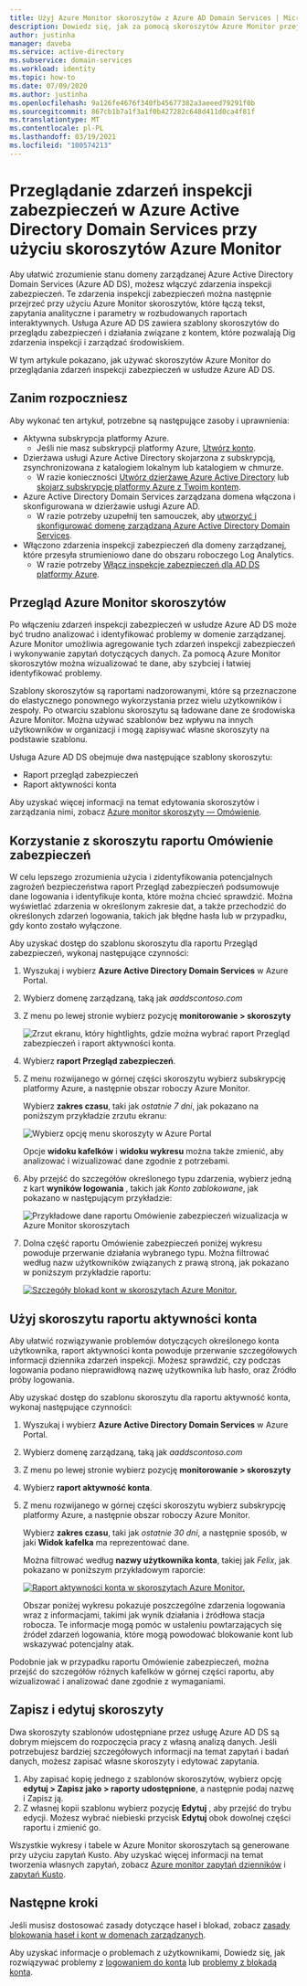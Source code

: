 ```yaml
---
title: Użyj Azure Monitor skoroszytów z Azure AD Domain Services | Microsoft Docs
description: Dowiedz się, jak za pomocą skoroszytów Azure Monitor przejrzeć inspekcje zabezpieczeń i poznać problemy w Azure Active Directory Domain Servicesej domenie zarządzanej.
author: justinha
manager: daveba
ms.service: active-directory
ms.subservice: domain-services
ms.workload: identity
ms.topic: how-to
ms.date: 07/09/2020
ms.author: justinha
ms.openlocfilehash: 9a126fe4676f340fb45677382a3aeeed79291f0b
ms.sourcegitcommit: 867cb1b7a1f3a1f0b427282c648d411d0ca4f81f
ms.translationtype: MT
ms.contentlocale: pl-PL
ms.lasthandoff: 03/19/2021
ms.locfileid: "100574213"
---
```

# <a name="review-security-audit-events-in-azure-active-directory-domain-services-using-azure-monitor-workbooks"></a>Przeglądanie zdarzeń inspekcji zabezpieczeń w Azure Active Directory Domain Services przy użyciu skoroszytów Azure Monitor

Aby ułatwić zrozumienie stanu domeny zarządzanej Azure Active Directory Domain Services (Azure AD DS), możesz włączyć zdarzenia inspekcji zabezpieczeń. Te zdarzenia inspekcji zabezpieczeń można następnie przejrzeć przy użyciu Azure Monitor skoroszytów, które łączą tekst, zapytania analityczne i parametry w rozbudowanych raportach interaktywnych. Usługa Azure AD DS zawiera szablony skoroszytów do przeglądu zabezpieczeń i działania związane z kontem, które pozwalają Dig zdarzenia inspekcji i zarządzać środowiskiem.

W tym artykule pokazano, jak używać skoroszytów Azure Monitor do przeglądania zdarzeń inspekcji zabezpieczeń w usłudze Azure AD DS.

## <a name="before-you-begin"></a>Zanim rozpoczniesz

Aby wykonać ten artykuł, potrzebne są następujące zasoby i uprawnienia:

* Aktywna subskrypcja platformy Azure.
    * Jeśli nie masz subskrypcji platformy Azure, [Utwórz konto](https://azure.microsoft.com/free/?WT.mc_id=A261C142F).
* Dzierżawa usługi Azure Active Directory skojarzona z subskrypcją, zsynchronizowana z katalogiem lokalnym lub katalogiem w chmurze.
    * W razie konieczności [Utwórz dzierżawę Azure Active Directory][create-azure-ad-tenant] lub [skojarz subskrypcję platformy Azure z Twoim kontem][associate-azure-ad-tenant].
* Azure Active Directory Domain Services zarządzana domena włączona i skonfigurowana w dzierżawie usługi Azure AD.
    * W razie potrzeby uzupełnij ten samouczek, aby [utworzyć i skonfigurować domenę zarządzaną Azure Active Directory Domain Services][create-azure-ad-ds-instance].
* Włączono zdarzenia inspekcji zabezpieczeń dla domeny zarządzanej, które przesyła strumieniowo dane do obszaru roboczego Log Analytics.
    * W razie potrzeby [Włącz inspekcje zabezpieczeń dla AD DS platformy Azure][enable-security-audits].

## <a name="azure-monitor-workbooks-overview"></a>Przegląd Azure Monitor skoroszytów

Po włączeniu zdarzeń inspekcji zabezpieczeń w usłudze Azure AD DS może być trudno analizować i identyfikować problemy w domenie zarządzanej. Azure Monitor umożliwia agregowanie tych zdarzeń inspekcji zabezpieczeń i wykonywanie zapytań dotyczących danych. Za pomocą Azure Monitor skoroszytów można wizualizować te dane, aby szybciej i łatwiej identyfikować problemy.

Szablony skoroszytów są raportami nadzorowanymi, które są przeznaczone do elastycznego ponownego wykorzystania przez wielu użytkowników i zespoły. Po otwarciu szablonu skoroszytu są ładowane dane ze środowiska Azure Monitor. Można używać szablonów bez wpływu na innych użytkowników w organizacji i mogą zapisywać własne skoroszyty na podstawie szablonu.

Usługa Azure AD DS obejmuje dwa następujące szablony skoroszytu:

* Raport przegląd zabezpieczeń
* Raport aktywności konta

Aby uzyskać więcej informacji na temat edytowania skoroszytów i zarządzania nimi, zobacz [Azure monitor skoroszyty — Omówienie](../azure-monitor/visualize/workbooks-overview.md).

## <a name="use-the-security-overview-report-workbook"></a>Korzystanie z skoroszytu raportu Omówienie zabezpieczeń

W celu lepszego zrozumienia użycia i zidentyfikowania potencjalnych zagrożeń bezpieczeństwa raport Przegląd zabezpieczeń podsumowuje dane logowania i identyfikuje konta, które można chcieć sprawdzić. Można wyświetlać zdarzenia w określonym zakresie dat, a także przechodzić do określonych zdarzeń logowania, takich jak błędne hasła lub w przypadku, gdy konto zostało wyłączone.

Aby uzyskać dostęp do szablonu skoroszytu dla raportu Przegląd zabezpieczeń, wykonaj następujące czynności:

1. Wyszukaj i wybierz **Azure Active Directory Domain Services** w Azure Portal.
1. Wybierz domenę zarządzaną, taką jak *aaddscontoso.com*
1. Z menu po lewej stronie wybierz pozycję **monitorowanie > skoroszyty**

    ![Zrzut ekranu, który hightlights, gdzie można wybrać raport Przegląd zabezpieczeń i raport aktywności konta.](./media/use-azure-monitor-workbooks/select-workbooks-in-azure-portal.png)

1. Wybierz **raport Przegląd zabezpieczeń**.
1. Z menu rozwijanego w górnej części skoroszytu wybierz subskrypcję platformy Azure, a następnie obszar roboczy Azure Monitor.

    Wybierz **zakres czasu**, taki jak *ostatnie 7 dni*, jak pokazano na poniższym przykładzie zrzutu ekranu:

    ![Wybierz opcję menu skoroszyty w Azure Portal](./media/use-azure-monitor-workbooks/select-query-filters.png)

    Opcje **widoku kafelków** i **widoku wykresu** można także zmienić, aby analizować i wizualizować dane zgodnie z potrzebami.

1. Aby przejść do szczegółów określonego typu zdarzenia, wybierz jedną z kart **wyników logowania** , takich jak *Konto zablokowane*, jak pokazano w następującym przykładzie:

    ![Przykładowe dane raportu Omówienie zabezpieczeń wizualizacja w Azure Monitor skoroszytach](./media/use-azure-monitor-workbooks/example-security-overview-report.png)

1. Dolna część raportu Omówienie zabezpieczeń poniżej wykresu powoduje przerwanie działania wybranego typu. Można filtrować według nazw użytkowników związanych z prawą stroną, jak pokazano w poniższym przykładzie raportu:

    [![Szczegóły blokad kont w skoroszytach Azure Monitor.](./media/use-azure-monitor-workbooks/account-lockout-details-cropped.png)](./media/use-azure-monitor-workbooks/account-lockout-details.png#lightbox)

## <a name="use-the-account-activity-report-workbook"></a>Użyj skoroszytu raportu aktywności konta

Aby ułatwić rozwiązywanie problemów dotyczących określonego konta użytkownika, raport aktywności konta powoduje przerwanie szczegółowych informacji dziennika zdarzeń inspekcji. Możesz sprawdzić, czy podczas logowania podano nieprawidłową nazwę użytkownika lub hasło, oraz Źródło próby logowania.

Aby uzyskać dostęp do szablonu skoroszytu dla raportu aktywność konta, wykonaj następujące czynności:

1. Wyszukaj i wybierz **Azure Active Directory Domain Services** w Azure Portal.
1. Wybierz domenę zarządzaną, taką jak *aaddscontoso.com*
1. Z menu po lewej stronie wybierz pozycję **monitorowanie > skoroszyty**
1. Wybierz **raport aktywność konta**.
1. Z menu rozwijanego w górnej części skoroszytu wybierz subskrypcję platformy Azure, a następnie obszar roboczy Azure Monitor.

    Wybierz **zakres czasu**, taki jak *ostatnie 30 dni*, a następnie sposób, w jaki **Widok kafelka** ma reprezentować dane.

    Można filtrować według **nazwy użytkownika konta**, takiej jak *Felix*, jak pokazano w poniższym przykładowym raporcie:

    [![Raport aktywności konta w skoroszytach Azure Monitor.](./media/use-azure-monitor-workbooks/account-activity-report-cropped.png)](./media/use-azure-monitor-workbooks/account-activity-report.png#lightbox)

    Obszar poniżej wykresu pokazuje poszczególne zdarzenia logowania wraz z informacjami, takimi jak wynik działania i źródłowa stacja robocza. Te informacje mogą pomóc w ustaleniu powtarzających się źródeł zdarzeń logowania, które mogą powodować blokowanie kont lub wskazywać potencjalny atak.

Podobnie jak w przypadku raportu Omówienie zabezpieczeń, można przejść do szczegółów różnych kafelków w górnej części raportu, aby wizualizować i analizować dane zgodnie z wymaganiami.

## <a name="save-and-edit-workbooks"></a>Zapisz i edytuj skoroszyty

Dwa skoroszyty szablonów udostępniane przez usługę Azure AD DS są dobrym miejscem do rozpoczęcia pracy z własną analizą danych. Jeśli potrzebujesz bardziej szczegółowych informacji na temat zapytań i badań danych, możesz zapisać własne skoroszyty i edytować zapytania.

1. Aby zapisać kopię jednego z szablonów skoroszytów, wybierz opcję **edytuj > Zapisz jako > raporty udostępnione**, a następnie podaj nazwę i Zapisz ją.
1. Z własnej kopii szablonu wybierz pozycję **Edytuj** , aby przejść do trybu edycji. Możesz wybrać niebieski przycisk **Edytuj** obok dowolnej części raportu i zmienić go.

Wszystkie wykresy i tabele w Azure Monitor skoroszytach są generowane przy użyciu zapytań Kusto. Aby uzyskać więcej informacji na temat tworzenia własnych zapytań, zobacz [Azure monitor zapytań dzienników][azure-monitor-queries] i [zapytań Kusto][kusto-queries].

## <a name="next-steps"></a>Następne kroki

Jeśli musisz dostosować zasady dotyczące haseł i blokad, zobacz [zasady blokowania haseł i kont w domenach zarządzanych][password-policy].

Aby uzyskać informacje o problemach z użytkownikami, Dowiedz się, jak rozwiązywać problemy z [logowaniem do konta][troubleshoot-sign-in] lub [problemy z blokadą konta][troubleshoot-account-lockout].

<!-- INTERNAL LINKS -->
[create-azure-ad-tenant]: ../active-directory/fundamentals/sign-up-organization.md
[associate-azure-ad-tenant]: ../active-directory/fundamentals/active-directory-how-subscriptions-associated-directory.md
[create-azure-ad-ds-instance]: tutorial-create-instance.md
[enable-security-audits]: security-audit-events.md
[password-policy]: password-policy.md
[troubleshoot-sign-in]: troubleshoot-sign-in.md
[troubleshoot-account-lockout]: troubleshoot-account-lockout.md
[azure-monitor-queries]: /azure/data-explorer/kusto/query/
[kusto-queries]: /azure/kusto/query/tutorial?pivots=azuredataexplorer